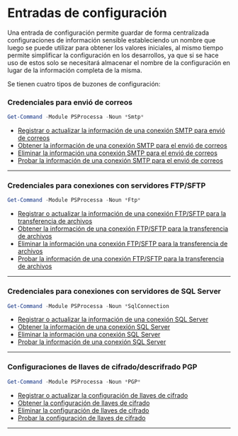 # Entradas de configuración 

Una entrada de configuración permite guardar de forma centralizada configuraciones de información sensible estableciendo un nombre que luego se puede utilizar para obtener los valores iniciales, al mismo tiempo permite simplificar la configuración en los desarrollos, ya que si se hace uso de estos solo se necesitará almacenar el nombre de la configuración en lugar de la información completa de la misma.

Se tienen cuatro tipos de buzones de configuración:

### Credenciales para envió de correos
```powershell
Get-Command -Module PSProcessa -Noun *Smtp*
```
* [Registrar o actualizar la información de una conexión SMTP para envió de correos](Set-SmtpConnection.md)
* [Obtener la información de una conexión SMTP para el envió de correos](Get-SmtpConnection.md)
* [Eliminar la información una conexión SMTP para el envió de correos](Remove-SmtpConnection.md)
* [Probar la información de una conexión SMTP para el envió de correos](Test-SmtpConnection.md)

-----------------

### Credenciales para conexiones con servidores FTP/SFTP
```powershell
Get-Command -Module PSProcessa -Noun *Ftp*
```
* [Registrar o actualizar la información de una conexión FTP/SFTP para la transferencia de archivos](Set-FtpConnection.md)
* [Obtener la información de una conexión FTP/SFTP para la transferencia de archivos](Get-FtpConnection.md)
* [Eliminar la información una conexión FTP/SFTP para la transferencia de archivos](Remove-FtpConnection.md)
* [Probar la información de una conexión FTP/SFTP para la transferencia de archivos](Test-FtpConnection.md)


-----------------

### Credenciales para conexiones con servidores de SQL Server
```powershell
Get-Command -Module PSProcessa -Noun *SqlConnection
```
* [Registrar o actualizar la información de una conexión SQL Server](Set-SqlConnection.md)
* [Obtener la información de una conexión SQL Server](Get-SqlConnection.md)
* [Eliminar la información una conexión SQL Server](Remove-SqlConnection.md)
* [Probar la información de una conexión SQL Server](Test-SqlConnection.md)

-----------------

### Configuraciones de llaves de cifrado/descrifrado PGP
```powershell
Get-Command -Module PSProcessa -Noun *PGP*
```
* [Registrar o actualizar la configuración de llaves de cifrado](Set-PGPKeyStore.md)
* [Obtener la configuración de llaves de cifrado](Get-PGPKeyStore.md)
* [Eliminar la configuración de llaves de cifrado](Remove-PGPKeyStore.md)
* [Probar la configuración de llaves de cifrado](Test-PGPKeyStore.md)

-----------------
